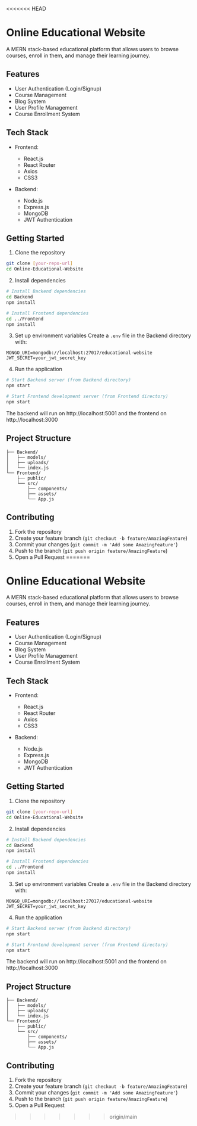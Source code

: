 <<<<<<< HEAD
# Online Educational Website

A MERN stack-based educational platform that allows users to browse courses, enroll in them, and manage their learning journey.

## Features

- User Authentication (Login/Signup)
- Course Management
- Blog System
- User Profile Management
- Course Enrollment System

## Tech Stack

- Frontend:
  - React.js
  - React Router
  - Axios
  - CSS3

- Backend:
  - Node.js
  - Express.js
  - MongoDB
  - JWT Authentication

## Getting Started

1. Clone the repository
```bash
git clone [your-repo-url]
cd Online-Educational-Website
```

2. Install dependencies
```bash
# Install Backend dependencies
cd Backend
npm install

# Install Frontend dependencies
cd ../Frontend
npm install
```

3. Set up environment variables
Create a `.env` file in the Backend directory with:
```
MONGO_URI=mongodb://localhost:27017/educational-website
JWT_SECRET=your_jwt_secret_key
```

4. Run the application
```bash
# Start Backend server (from Backend directory)
npm start

# Start Frontend development server (from Frontend directory)
npm start
```

The backend will run on http://localhost:5001 and the frontend on http://localhost:3000

## Project Structure

```
├── Backend/
│   ├── models/
│   ├── uploads/
│   └── index.js
└── Frontend/
    ├── public/
    └── src/
        ├── components/
        ├── assets/
        └── App.js
```

## Contributing

1. Fork the repository
2. Create your feature branch (`git checkout -b feature/AmazingFeature`)
3. Commit your changes (`git commit -m 'Add some AmazingFeature'`)
4. Push to the branch (`git push origin feature/AmazingFeature`)
5. Open a Pull Request
=======
# Online Educational Website

A MERN stack-based educational platform that allows users to browse courses, enroll in them, and manage their learning journey.

## Features

- User Authentication (Login/Signup)
- Course Management
- Blog System
- User Profile Management
- Course Enrollment System

## Tech Stack

- Frontend:
  - React.js
  - React Router
  - Axios
  - CSS3

- Backend:
  - Node.js
  - Express.js
  - MongoDB
  - JWT Authentication

## Getting Started

1. Clone the repository
```bash
git clone [your-repo-url]
cd Online-Educational-Website
```

2. Install dependencies
```bash
# Install Backend dependencies
cd Backend
npm install

# Install Frontend dependencies
cd ../Frontend
npm install
```

3. Set up environment variables
Create a `.env` file in the Backend directory with:
```
MONGO_URI=mongodb://localhost:27017/educational-website
JWT_SECRET=your_jwt_secret_key
```

4. Run the application
```bash
# Start Backend server (from Backend directory)
npm start

# Start Frontend development server (from Frontend directory)
npm start
```

The backend will run on http://localhost:5001 and the frontend on http://localhost:3000

## Project Structure

```
├── Backend/
│   ├── models/
│   ├── uploads/
│   └── index.js
└── Frontend/
    ├── public/
    └── src/
        ├── components/
        ├── assets/
        └── App.js
```

## Contributing

1. Fork the repository
2. Create your feature branch (`git checkout -b feature/AmazingFeature`)
3. Commit your changes (`git commit -m 'Add some AmazingFeature'`)
4. Push to the branch (`git push origin feature/AmazingFeature`)
5. Open a Pull Request
>>>>>>> origin/main
